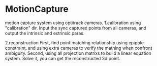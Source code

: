 # MotionCapture
motion capture system using optitrack cameras.
1.calibration
using "calibration" dir. Input the sync captured points from all cameras, and output the intrinsic and extrinsic paras.

2.reconstruction
First, find point matching relationship using epipole constraint, and using  extra cameras to verify the mathing when confront ambiguity.
Second, using all projection matrixs to build a linear equation system. Solve it, you can  get the reconstructed 3d point.



